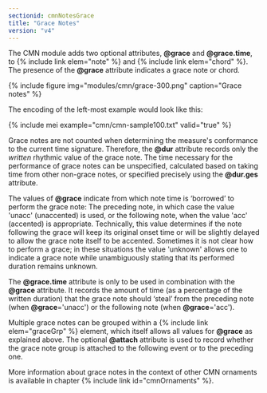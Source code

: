 ```yaml
---
sectionid: cmnNotesGrace
title: "Grace Notes"
version: "v4"
---
```


The CMN module adds two optional attributes, **@grace** and **@grace.time**, to {% include link elem="note" %} and {% include link elem="chord" %}. The presence of the **@grace** attribute indicates a grace note or chord.

{% include figure img="modules/cmn/grace-300.png" caption="Grace notes" %}

The encoding of the left-most example would look like this:

{% include mei example="cmn/cmn-sample100.txt" valid="true" %}

Grace notes are not counted when determining the measure's conformance to the current time signature. Therefore, the **@dur** attribute records only the *written* rhythmic value of the grace note. The time necessary for the performance of grace notes can be unspecified, calculated based on taking time from other non-grace notes, or specified precisely using the **@dur.ges** attribute.

The values of **@grace** indicate from which note time is ‘borrowed’ to perform the grace note: The preceding note, in which case the value 'unacc' (unaccented) is used, or the following note, when the value 'acc' (accented) is appropriate. Technically, this value determines if the note following the grace will keep its original onset time or will be slightly delayed to allow the grace note itself to be accented. Sometimes it is not clear how to perform a grace; in these situations the value 'unknown' allows one to indicate a grace note while unambiguously stating that its performed duration remains unknown.

The **@grace.time** attribute is only to be used in combination with the **@grace** attribute. It records the amount of time (as a percentage of the written duration) that the grace note should ‘steal’ from the preceding note (when **@grace**='unacc') or the following note (when **@grace**='acc').

Multiple grace notes can be grouped within a {% include link elem="graceGrp" %} element, which itself allows all values for **@grace** as explained above. The optional **@attach** attribute is used to record whether the grace note group is attached to the following event or to the preceding one.

More information about grace notes in the context of other CMN ornaments is available in chapter {% include link id="cmnOrnaments" %}.
